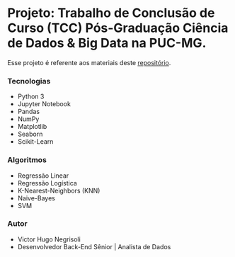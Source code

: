# Projeto: Trabalho de Conclusão de Curso (TCC) Pós-Graduação Ciência de Dados & Big Data na PUC-MG.

Esse projeto é referente aos materiais deste [repositório](https://github.com/vhnegrisoli/materiais-pos-graduacao).

### Tecnologias

* Python 3
* Jupyter Notebook
* Pandas
* NumPy
* Matplotlib
* Seaborn
* Scikit-Learn

### Algoritmos

* Regressão Linear
* Regressão Logística
* K-Nearest-Neighbors (KNN)
* Naive-Bayes
* SVM

### Autor

* Victor Hugo Negrisoli
* Desenvolvedor Back-End Sênior | Analista de Dados
